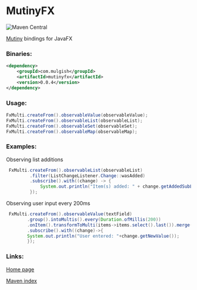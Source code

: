 # MutinyFX

![Maven Central](https://img.shields.io/maven-central/v/com.mulgish/mutinyfx?style=for-the-badge)

[Mutiny](https://smallrye.io/smallrye-mutiny/) bindings for JavaFX

### Binaries:

```xml
<dependency>
    <groupId>com.mulgish</groupId>
    <artifactId>mutinyfx</artifactId>
    <version>0.0.4</version>
</dependency>
```

### Usage:

```java
FxMulti.createFrom().observableValue(observableValue);
FxMulti.createFrom().observableList(observableList);
FxMulti.createFrom().observableSet(observableSet);
FxMulti.createFrom().observableMap(observableMap);
```

### Examples:

Observing list additions

```java
 FxMulti.createFrom().observableList(observableList)
         .filter(ListChangeListener.Change::wasAdded)
         .subscribe().with((change) -> {
             System.out.println("Item(s) added: " + change.getAddedSubList());
         });
```

Observing user input every 200ms

```java
 FxMulti.createFrom().observableValue(textField)
        .group().intoMultis().every(Duration.ofMillis(200))
        .onItem().transformToMulti(items->items.select().last()).merge()
        .subscribe().with((change)->{
        System.out.println("User entered: "+change.getNewValue());
        });
```

### Links:

[Home page](https://mulgish.github.io/MutinyFX/)

[Maven index](https://search.maven.org/artifact/com.mulgish/mutinyfx)

